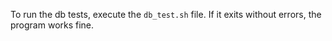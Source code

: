 To run the db tests, execute the `db_test.sh` file. If it exits without errors, the program works fine.

